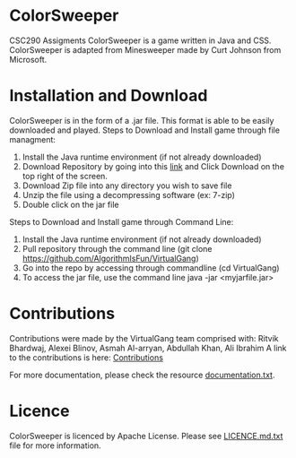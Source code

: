 # ColorSweeper
CSC290 Assigments
ColorSweeper is a game written in Java and CSS.
ColorSweeper is adapted from Minesweeper made by Curt Johnson from Microsoft.

# Installation and Download
ColorSweeper is in the form of a .jar file. This format is able to be easily downloaded and played.
Steps to Download and Install game through file managment:
1. Install the Java runtime environment (if not already downloaded)
2. Download Repository by going into this [link](https://github.com/AlgorithmIsFun/VirtualGang) and Click Download on the top right of the screen.
3. Download Zip file into any directory you wish to save file
4. Unzip the file using a decompressing software (ex: 7-zip)
3. Double click on the jar file 

Steps to Download and Install game through Command Line:
1. Install the Java runtime environment (if not already downloaded)
2. Pull repository through the command line (git clone https://github.com/AlgorithmIsFun/VirtualGang)
3. Go into the repo by accessing through commandline (cd VirtualGang) 
3. To access the jar file, use the command line java -jar <myjarfile.jar>

# Contributions
Contributions were made by the VirtualGang team comprised with: Ritvik Bhardwaj, Alexei Blinov, Asmah Al-arryan, Abdullah Khan, Ali Ibrahim
A link to the contributions is here: [Contributions](https://github.com/AlgorithmIsFun/VirtualGang/settings/collaboration)

For more documentation, please check the resource [documentation.txt](https://github.com/AlgorithmIsFun/VirtualGang/blob/master/documentation.txt).

# Licence
ColorSweeper is licenced by Apache License. Please see [LICENCE.md.txt](https://github.com/AlgorithmIsFun/VirtualGang/blob/master/LICENCE.md.txt) file for more information.

